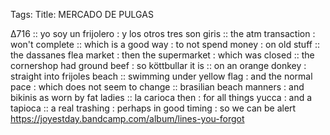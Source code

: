 Tags: 
Title: MERCADO DE PULGAS  
  
∆716 :: yo soy un frijolero : y los otros tres son giris :: the atm transaction : won't complete :: which is a good way : to not spend money : on old stuff :: the dassanes flea market : then the supermarket : which was closed :: the cornershop had ground beef : so köttbullar it is :: on an orange donkey : straight into frijoles beach :: swimming under yellow flag : and the normal pace : which does not seem to change :: brasilian beach manners : and bikinis as worn by fat ladies :: la carioca then : for all things yucca : and a tapioca :: a real trashing : perhaps in good timing : so we can be alert  
<https://joyestday.bandcamp.com/album/lines-you-forgot>  
